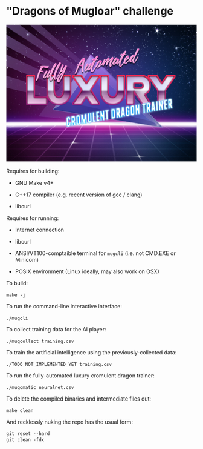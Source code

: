 # "Dragons of Mugloar" challenge


![It's true](falcdt.jpg)


Requires for building:

 * GNU Make v4+

 * C++17 compiler (e.g. recent version of gcc / clang)

 * libcurl


Requires for running:

 * Internet connection

 * libcurl

 * ANSI/VT100-comptaible terminal for `mugcli` (i.e. not CMD.EXE or Minicom)

 * POSIX environment (Linux ideally, may also work on OSX)


To build:

    make -j


To run the command-line interactive interface:

	./mugcli


To collect training data for the AI player:

	./mugcollect training.csv


To train the artificial intelligence using the previously-collected data:

	./TODO_NOT_IMPLEMENTED_YET training.csv


To run the fully-automated luxury cromulent dragon trainer:

	./mugomatic neuralnet.csv


To delete the compiled binaries and intermediate files out:

    make clean


And recklessly nuking the repo has the usual form:

	git reset --hard
    git clean -fdx


